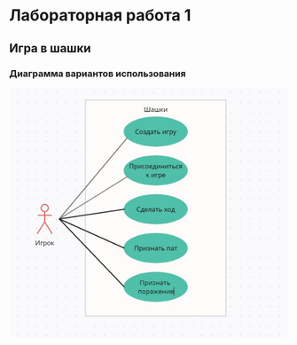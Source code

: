 # Лабораторная работа 1
## Игра в шашки

### Диаграмма вариантов использования
![alt text](<./1.jpg>)
